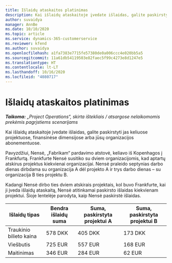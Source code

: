 ```yaml
---
title: Išlaidų ataskaitos platinimas
description: Kai išlaidų ataskaitoje įvedate išlaidas, galite paskirstyti jas keliuose projektuose, juridiniuose subjektuose arba jūsų organizacijos abonementuose.
author: suvaidya
manager: AnnBe
ms.date: 10/10/2020
ms.topic: article
ms.service: dynamics-365-customerservice
ms.reviewer: kfend
ms.author: suvaidya
ms.openlocfilehash: a1fa7383e7715fe57380de0a006ccc4e020bb5a5
ms.sourcegitcommit: 11a61db54119503e82faec5f99c4273e8d1247e5
ms.translationtype: HT
ms.contentlocale: lt-LT
ms.lasthandoff: 10/16/2020
ms.locfileid: "4080717"
---
```

# <a name="distributions-on-an-expense-report"></a>Išlaidų ataskaitos platinimas

_**Taikoma:** „Project Operations“, skirta ištekliais / atsargose nelaikomomis prekėmis pagrįstiems scenarijams_

Kai išlaidų ataskaitoje įvedate išlaidas, galite paskirstyti jas keliuose projektuose, finansinėse dimensijose arba jūsų organizacijos abonementuose.

Pavyzdžiui, Nensė, „Fabrikam“ pardavimo atstovė, keliavo iš Kopenhagos į Frankfurtą. Frankfurte Nensė susitiko su dviem organizacijomis, kad aptartų atskirus projektus kiekvienai organizacijai. Nensė praleido septynias darbo dienas dirbdama su organizacija A dėl projekto A ir trys darbo dienas – su organizacija B ties projektu B.

Kadangi Nensė dirbo ties dviem atskirais projektais, kol buvo Frankfurte, kai ji įveda išlaidų ataskaitą, Nensė atitinkamai paskirsto išlaidas kiekvienam projektui. Šioje lentelėje parodyta, kaip Nensė paskirstė išlaidas.

| Išlaidų tipas | Bendra išlaidų suma | Suma, paskirstyta projektui A | Suma, paskirstyta projektui B |
|--------------|----------------------|---------------------------------|---------------------------------|
| Traukinio bilieto kaina   | 578 DKK              | 405 DKK                         | 173 DKK                         |
| Viešbutis        | 725 EUR              | 557 EUR                         | 168 EUR                         |
| Maitinimas        | 346 EUR              | 284 EUR                         | 62 EUR                          |
